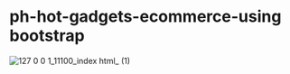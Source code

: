 # ph-hot-gadgets-ecommerce-using bootstrap
![127 0 0 1_11100_index html_ (1)](https://user-images.githubusercontent.com/61211600/94995470-4f772480-05c0-11eb-89f3-da805129dcd1.png)

